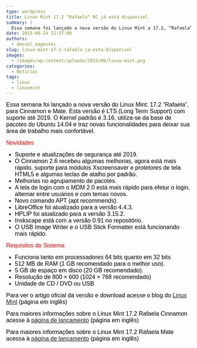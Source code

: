 ```yaml
---
type: wordpress
title: Linux Mint 17.2 "Rafaela" RC já está disponível
summary: |
  Essa semana foi lançado a nova versão do Linux Mint a 17.2, “Rafaela” para Cinnamon e Mate uma versão LTS (Long Term Support) com suporte até 2019. O Kernel padrão é 3.16, está usando a base de pacotes do Ubuntu 14.04, também vem com algumas novidades e traz novas funcionalidades para deixar sua área de trabalho mais confortável.
date: 2015-06-24 12:57:00
authors:
  - daniel_magevski
slug: linux-mint-17-2-rafaela-ja-esta-disponivel
images:
  - /images/wp-content/uploads/2015/06/linux-mint.png
categories:
  - Notícias
tags:
  - linux
  - linuxmint
---
```


<span style="color: #333333;"><span style="font-family: Arial, sans-serif;"><span style="font-size: medium;"><span style="color: #000000;">Essa semana foi lançado a nova versão do Linux Mint: 17.2 “Rafaela”, para Cinnamon e Mate. Esta versão é LTS (Long Term Support) com suporte até 2019. O Kernel padrão é 3.16, utiliza-se da base de pacotes do Ubuntu 14.04 e traz novas funcionalidades para deixar sua área de trabalho mais confortável.</span></span></span></span>

<!--more-->

<span style="color: #ff0000;"><span style="font-family: Arial, sans-serif;"><span style="font-size: medium;">Novidades</span></span></span>
<ul>
	<li><span style="color: #000000;"><span style="font-family: Arial, sans-serif;"><span style="font-size: medium;">Suporte e atualizações de segurança até 2019.</span></span></span></li>
	<li><span style="color: #000000;"><span style="font-family: Arial, sans-serif;"><span style="font-size: medium;">O Cinnamon 2.6 recebeu algumas melhorias, agora está mais rápido, suporte para módulos Xscreensaver e protetores de tela HTML5 e algumas teclas de atalho por padrão.</span></span></span></li>
	<li><span style="color: #000000;"><span style="font-family: Arial, sans-serif;"><span style="font-size: medium;">Melhorias no agrupamento de pacotes.</span></span></span></li>
	<li><span style="color: #000000;"><span style="font-family: Arial, sans-serif;"><span style="font-size: medium;">A tela de login com o MDM 2.0 está mais rápido para efetur o login, alternar entre usuários e com temas novos.</span></span></span></li>
	<li><span style="color: #000000;"><span style="font-family: Arial, sans-serif;"><span style="font-size: medium;">Novo comando APT (apt recommends).</span></span></span></li>
	<li><span style="color: #000000;"><span style="font-family: Arial, sans-serif;"><span style="font-size: medium;">LibreOffice foi atualizado para a versão 4.4.3.</span></span></span></li>
	<li><span style="color: #000000;"><span style="font-family: Arial, sans-serif;"><span style="font-size: medium;">HPLIP foi atualizado para a versão 3.15.2.</span></span></span></li>
	<li><span style="color: #000000;"><span style="font-family: Arial, sans-serif;"><span style="font-size: medium;">Inskscape está com a versão 0.91 no repositório.</span></span></span></li>
	<li><span style="color: #000000;"><span style="font-family: Arial, sans-serif;"><span style="font-size: medium;">O USB Image Writer e o USB Stick Formatter está funcionando mais rápido.</span></span></span></li>
</ul>
<span style="color: #ff0000;"><span style="font-family: Arial, sans-serif;"><span style="font-size: medium;">Requisitos do Sistema</span></span></span>
<ul>
	<li><span style="color: #000000;"><span style="font-family: Arial, sans-serif;"><span style="font-size: medium;">Funciona tanto em processadores 64 bits quanto em 32 bits</span></span></span></li>
	<li><span style="color: #000000;"><span style="font-family: Arial, sans-serif;"><span style="font-size: medium;">512 MB de RAM (1 GB recomendado para o melhor uso).</span></span></span></li>
	<li><span style="color: #000000;"><span style="font-family: Arial, sans-serif;"><span style="font-size: medium;">5 GB de espaço em disco (20 GB recomendado).</span></span></span></li>
	<li><span style="color: #000000;"><span style="font-family: Arial, sans-serif;"><span style="font-size: medium;">Resolução de 800 × 600 (1024 × 768 recomendado)</span></span></span></li>
	<li><span style="color: #000000;"><span style="font-family: Arial, sans-serif;"><span style="font-size: medium;">Unidade de CD / DVD ou USB</span></span></span></li>
</ul>
<span style="color: #000000;"><span style="font-family: Arial, sans-serif;"><span style="font-size: medium;">Para ver o artigo oficial da versão e download acesse o blog do <a href="http://blog.linuxmint.com/?p=2855" target="_blank">Linux Mint</a> (página em inglês)</span></span></span>

<span style="color: #000000;"><span style="font-family: Arial, sans-serif;"><span style="font-size: medium;">Para maiores informações sobre o Linux Mint 17.2 Rafaela Cinnamon acesse à <a href="http://www.linuxmint.com/rel_rafaela_cinnamon_whatsnew.php" target="_blank">página de lançamento</a> (página em inglês)</span></span></span>

<span style="color: #000000;"><span style="font-family: Arial, sans-serif;"><span style="font-size: medium;">Para maiores informações sobre o Linux Mint 17.2 Rafaela Mate acessa à <a href="http://www.linuxmint.com/rel_rafaela_mate_whatsnew.php" target="_blank">página de lançamento</a> (página em inglês)</span></span></span>
